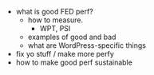 * what is good FED perf?
    * how to measure.
        * WPT, PSI
    * examples of good and bad
    * what are WordPress-specific things
* fix yo stuff / make more perfy
* how to make good perf sustainable
